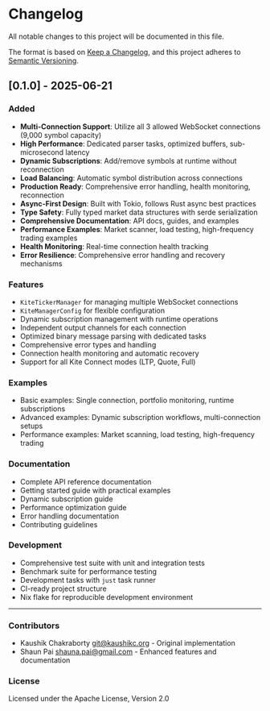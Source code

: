 # Changelog

All notable changes to this project will be documented in this file.

The format is based on [Keep a Changelog](https://keepachangelog.com/en/1.0.0/),
and this project adheres to [Semantic Versioning](https://semver.org/spec/v2.0.0.html).

## [0.1.0] - 2025-06-21

### Added
- **Multi-Connection Support**: Utilize all 3 allowed WebSocket connections (9,000 symbol capacity)
- **High Performance**: Dedicated parser tasks, optimized buffers, sub-microsecond latency  
- **Dynamic Subscriptions**: Add/remove symbols at runtime without reconnection
- **Load Balancing**: Automatic symbol distribution across connections
- **Production Ready**: Comprehensive error handling, health monitoring, reconnection
- **Async-First Design**: Built with Tokio, follows Rust async best practices
- **Type Safety**: Fully typed market data structures with serde serialization
- **Comprehensive Documentation**: API docs, guides, and examples
- **Performance Examples**: Market scanner, load testing, high-frequency trading examples
- **Health Monitoring**: Real-time connection health tracking
- **Error Resilience**: Comprehensive error handling and recovery mechanisms

### Features
- `KiteTickerManager` for managing multiple WebSocket connections
- `KiteManagerConfig` for flexible configuration
- Dynamic subscription management with runtime operations
- Independent output channels for each connection
- Optimized binary message parsing with dedicated tasks
- Comprehensive error types and handling
- Connection health monitoring and automatic recovery
- Support for all Kite Connect modes (LTP, Quote, Full)

### Examples
- Basic examples: Single connection, portfolio monitoring, runtime subscriptions
- Advanced examples: Dynamic subscription workflows, multi-connection setups
- Performance examples: Market scanning, load testing, high-frequency trading

### Documentation
- Complete API reference documentation
- Getting started guide with practical examples
- Dynamic subscription guide
- Performance optimization guide
- Error handling documentation
- Contributing guidelines

### Development
- Comprehensive test suite with unit and integration tests
- Benchmark suite for performance testing
- Development tasks with `just` task runner
- CI-ready project structure
- Nix flake for reproducible development environment

---

### Contributors
- Kaushik Chakraborty <git@kaushikc.org> - Original implementation
- Shaun Pai <shauna.pai@gmail.com> - Enhanced features and documentation

### License
Licensed under the Apache License, Version 2.0
